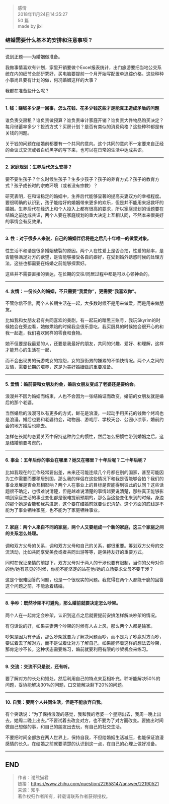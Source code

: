 > 感情  
> 2018年11月24日14:35:27         
> 50 篇  
>made by jixi  
  


### 结婚需要什么基本的安排和注意事项？


----------
说到正题——为婚姻做准备。  

我做事情喜欢有计划，家里开销要做个Excel报表统计，出门旅游要把当地公交系统在内的细节全部研究好，买电脑要提前一个月开始写配置单追踪价格。这些种种小事尚且要有计划的做，何况婚姻这样的大事？  

我都在准备些什么呢？  


----------
#### 1. 钱：赚钱多少是一回事，怎么花钱、花多少钱这些才是能真正造成矛盾的问题  

谁负责交房租？谁负责做预算？谁负责审计家庭开销？谁负责大件物品购买决定？每月储蓄率多少？投资方式？买房计划？是否有类似的消费风格？这些种种都是有关钱的问题。  

关于钱的问题在结婚前都要有一个共同的意向。这个共同的意向不一定要来自正经的会议式交流或者白纸黑字的写下来，也可以在日常的生活中达成共识。  


----------


#### 2. 家庭规划：生养后代怎么安排？

要不要生孩子？什么时候生孩子？生多少孩子？孩子的养育方式？孩子的教育方式？孩子成长时的宗教环境（或者没有宗教）？  

研究表明，在和谐稳定的婚姻中，生养后代能够显著的提高夫妻双方的幸福程度。要很明确的认识到，孩子能给好的婚姻带来更多的欢乐，但是并不能用来拯救坏的婚姻。生养后代在经济上和个人投入上都有很高的要求，所以家庭规划的话题要在结婚之前达成共识，两个人要在家庭规划的重大决定上互相认同，不然本来很美好的事情会有反效果。  

----------
#### 3. 性：对于很多人来说，自己的婚姻伴侣将是之后几十年唯一的做爱对象。

性生活不和谐是很多婚姻破裂的原因。两个人在性爱上是否合拍，性爱的频率，是否能够满足对方的欲望，是否能够接受各自的癖好，在受到婚外诱惑时候的处理方法，这些也都需要在结婚之前能够探索好。  

这些并不需要直接的表达，在长期的交往/同居过程中都是可以心领神会的。

----------
#### 4. 友情：一份长久的婚姻，不只需要“我爱你”，更需要“我喜欢你”。

不管你信不信，两个人长期生活在一起，大多数时候不是用来做爱，而是用来做朋友。  

比如我和女朋友君有共同喜欢的美剧，有一起玩的暗黑三账号，我玩Skyrim的时候她会在旁边看，她做烘焙的时候我会很乐意吃，我买厨具的时候她会很开心的和我一起逛，我们喜欢同样的零食和食物。  

她不但要是我最爱的人，还要是我最好的朋友，共同的兴趣、爱好、和理解，这样才能开心的生活在一起，  

而不会出现男的玩游戏女的抱怨，女的逛街男的嫌累的不愉快情况。两个人之间的友情，需要长期的培养，这是为美好婚姻做的重要准备。

----------
#### 5. 爱情：婚前要和女朋友约会，婚后女朋友变成了老婆还是要约会。

浪漫并不因为婚姻而结束，人也不会因为一张结婚证而改变，婚前的女朋友就是婚后的那个老婆。  

当然婚后的浪漫可以有更多的方式，鲜花是浪漫，一起动手用买花的钱做个烤鸡也是浪漫。婚后也要和老婆约会，动物园、游戏厅、学校天台、公园小凉亭，婚前约会的地方婚后也能去。  

怎样在长期的恋爱关系中保持这种约会的惯性，然后怎么把惯性带到婚姻之后，这是结婚前要考虑的。

----------
#### 6. 事业：五年后你的事业在哪里？她又在哪里？十年后呢？二十年后呢？

比如我现在的工作经常要出差，未来还可能连续几个月都在别的国家，甚至可能因为工作需要而要移居别国，那么我的伴侣在这些情况下和我是否能够合拍？我们的事业发展是否会互相影响？两个人在事业上的目标是否能得到彼此的认同？这些话题很不确定，也很难说清楚，但是越难说清楚的事情越要说清楚，那些真正能够影响到家庭生活的事业变化都是很难提前预期的，那么当这些变化来到的时候，身边的那个她是否能和我共进退，这个要在结婚前就要认识清楚。这个方面的底线是不能为了事业牺牲家庭，也不能为了家庭牺牲事业。

----------
#### 7. 家庭：两个人来自不同的家庭，两个人又要组成一个新的家庭，这三个家庭之间的关系怎么处理。

调和双方父母的关系，调和双方父母和自己的关系，都很重要。筹划双方父母的交流活动，比如共同享受美食或者共同出游等等，是保持友好的重要方式。  

同时在保证亲情的前提下，双方父母对于两人的干涉也要有限制，当你的父母对你的他/她有意见的时候，你能不能坚定的站在他/她的立场要求父母不要干涉？  

这是个很难回答的问题，也是一个很现实的问题。我觉得在两个人都能干脆的回答这个问题之前，不能急着结婚。  


----------
#### 8. 争吵：既然吵架不可避免，那么婚前就要决定怎么吵架。

两个人在一起肯定会吵架，认识到这点之后就要提前安排怎样解决吵架的情况。  

有句话说的好，如果夫妻两个吵架的时候有人占上风，那么两个人都是输家。  

吵架是因为有矛盾，那么吵架就要为了解决问题而吵，而不是为了吵赢对方而吵，要试着去了解对方，而不是试着让对方了解自己，如果能怀着这样的想法去吵架，那肯定吵不长。这种状态需要练习，婚前就要利用有限的吵架机会来练习。  



----------
#### 9. 交流：交流不只是说，还有听。
要了解对方的长处和短处，然后利用自己的特点来互相补充。聆听能解决50%的问题，妥协能解决30%的问题，口交能解决剩下20%的问题。  

----------
#### 10. 自我：要两个人共同生活，但是不能放弃自我。

有个笑话说：“为了保持浪漫的感觉，我和我的老婆一个星期出去，我周一晚上出去，她周二晚上出去。”不要试着去改变对方，也不要为了对方而改变。要抽出时间做自己想做的事，和自己的朋友出去玩，有自己的社交生活。  

不要把时间全部放在两人世界上，保持自我，不但给婚姻生活减压，也能保证浪漫感情的长久。在结婚之前就要清楚的认识到这一点，在自己的心理上做好准备。


----------
## END
>作者：谢熊猫君  
>链接：https://www.zhihu.com/question/22658147/answer/22190521  
>来源：知乎  
>著作权归作者所有，转载请联系作者获得授权。  
